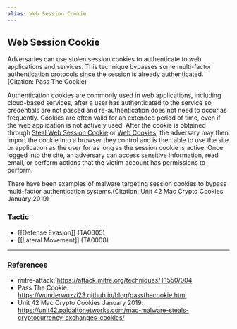 ```yaml
---
alias: Web Session Cookie
---
```


## Web Session Cookie

Adversaries can use stolen session cookies to authenticate to web applications and services. This technique bypasses some multi-factor authentication protocols since the session is already authenticated.(Citation: Pass The Cookie)

Authentication cookies are commonly used in web applications, including cloud-based services, after a user has authenticated to the service so credentials are not passed and re-authentication does not need to occur as frequently. Cookies are often valid for an extended period of time, even if the web application is not actively used. After the cookie is obtained through [Steal Web Session Cookie](https://attack.mitre.org/techniques/T1539) or [Web Cookies](https://attack.mitre.org/techniques/T1606/001), the adversary may then import the cookie into a browser they control and is then able to use the site or application as the user for as long as the session cookie is active. Once logged into the site, an adversary can access sensitive information, read email, or perform actions that the victim account has permissions to perform.

There have been examples of malware targeting session cookies to bypass multi-factor authentication systems.(Citation: Unit 42 Mac Crypto Cookies January 2019)


### Tactic

- [[Defense Evasion]] (TA0005)
- [[Lateral Movement]] (TA0008)


---
### References

- mitre-attack: https://attack.mitre.org/techniques/T1550/004
- Pass The Cookie: https://wunderwuzzi23.github.io/blog/passthecookie.html
- Unit 42 Mac Crypto Cookies January 2019: https://unit42.paloaltonetworks.com/mac-malware-steals-cryptocurrency-exchanges-cookies/
